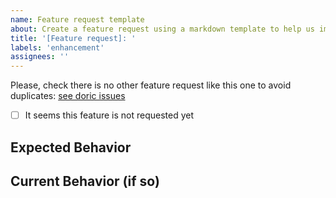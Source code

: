 ```yaml
---
name: Feature request template
about: Create a feature request using a markdown template to help us improve. Use this one if form does not work
title: '[Feature request]: '
labels: 'enhancement'
assignees: ''
---
```


<!------------------------------------------------------------------->
<!--- Provide a general summary of the feature in the Title above  -->
<!--- Please, label your feature request correctly if needed       -->
<!------------------------------------------------------------------->

Please, check there is no other feature request like this one to avoid duplicates: [see doric issues](https://github.com/hablapps/doric/issues)
- [ ] It seems this feature is not requested yet

## Expected Behavior
<!--------------------------------->
<!--- Tell us what should happen -->
<!--------------------------------->

## Current Behavior (if so)
<!------------------------------------------------------------>
<!--- If this is related to a current doric behaviour,      -->
<!--- tell us what is happening.                            -->
<!------------------------------------------------------------>
